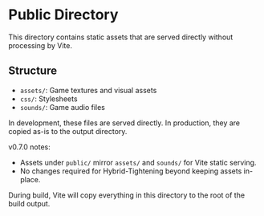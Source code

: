 # Public Directory

This directory contains static assets that are served directly without processing by Vite.

## Structure

- `assets/`: Game textures and visual assets
- `css/`: Stylesheets
- `sounds/`: Game audio files

In development, these files are served directly. In production, they are copied as-is to the output directory.

v0.7.0 notes:
- Assets under `public/` mirror `assets/` and `sounds/` for Vite static serving.
- No changes required for Hybrid-Tightening beyond keeping assets in-place.

During build, Vite will copy everything in this directory to the root of the build output. 